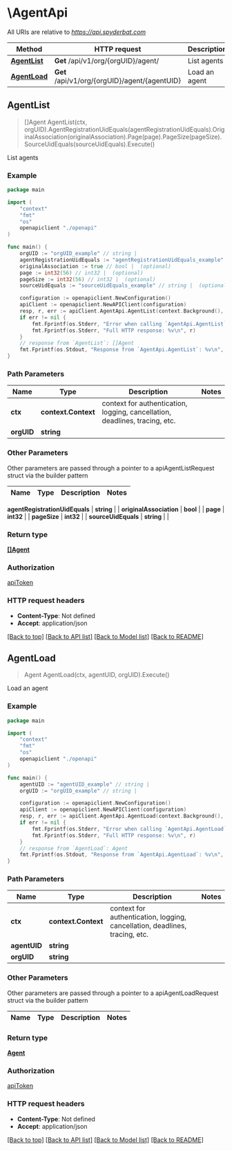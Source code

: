 # \AgentApi

All URIs are relative to *https://api.spyderbat.com*

Method | HTTP request | Description
------------- | ------------- | -------------
[**AgentList**](AgentApi.md#AgentList) | **Get** /api/v1/org/{orgUID}/agent/ | List agents
[**AgentLoad**](AgentApi.md#AgentLoad) | **Get** /api/v1/org/{orgUID}/agent/{agentUID} | Load an agent



## AgentList

> []Agent AgentList(ctx, orgUID).AgentRegistrationUidEquals(agentRegistrationUidEquals).OriginalAssociation(originalAssociation).Page(page).PageSize(pageSize).SourceUidEquals(sourceUidEquals).Execute()

List agents



### Example

```go
package main

import (
    "context"
    "fmt"
    "os"
    openapiclient "./openapi"
)

func main() {
    orgUID := "orgUID_example" // string | 
    agentRegistrationUidEquals := "agentRegistrationUidEquals_example" // string |  (optional)
    originalAssociation := true // bool |  (optional)
    page := int32(56) // int32 |  (optional)
    pageSize := int32(56) // int32 |  (optional)
    sourceUidEquals := "sourceUidEquals_example" // string |  (optional)

    configuration := openapiclient.NewConfiguration()
    apiClient := openapiclient.NewAPIClient(configuration)
    resp, r, err := apiClient.AgentApi.AgentList(context.Background(), orgUID).AgentRegistrationUidEquals(agentRegistrationUidEquals).OriginalAssociation(originalAssociation).Page(page).PageSize(pageSize).SourceUidEquals(sourceUidEquals).Execute()
    if err != nil {
        fmt.Fprintf(os.Stderr, "Error when calling `AgentApi.AgentList``: %v\n", err)
        fmt.Fprintf(os.Stderr, "Full HTTP response: %v\n", r)
    }
    // response from `AgentList`: []Agent
    fmt.Fprintf(os.Stdout, "Response from `AgentApi.AgentList`: %v\n", resp)
}
```

### Path Parameters


Name | Type | Description  | Notes
------------- | ------------- | ------------- | -------------
**ctx** | **context.Context** | context for authentication, logging, cancellation, deadlines, tracing, etc.
**orgUID** | **string** |  | 

### Other Parameters

Other parameters are passed through a pointer to a apiAgentListRequest struct via the builder pattern


Name | Type | Description  | Notes
------------- | ------------- | ------------- | -------------

 **agentRegistrationUidEquals** | **string** |  | 
 **originalAssociation** | **bool** |  | 
 **page** | **int32** |  | 
 **pageSize** | **int32** |  | 
 **sourceUidEquals** | **string** |  | 

### Return type

[**[]Agent**](Agent.md)

### Authorization

[apiToken](../README.md#apiToken)

### HTTP request headers

- **Content-Type**: Not defined
- **Accept**: application/json

[[Back to top]](#) [[Back to API list]](../README.md#documentation-for-api-endpoints)
[[Back to Model list]](../README.md#documentation-for-models)
[[Back to README]](../README.md)


## AgentLoad

> Agent AgentLoad(ctx, agentUID, orgUID).Execute()

Load an agent



### Example

```go
package main

import (
    "context"
    "fmt"
    "os"
    openapiclient "./openapi"
)

func main() {
    agentUID := "agentUID_example" // string | 
    orgUID := "orgUID_example" // string | 

    configuration := openapiclient.NewConfiguration()
    apiClient := openapiclient.NewAPIClient(configuration)
    resp, r, err := apiClient.AgentApi.AgentLoad(context.Background(), agentUID, orgUID).Execute()
    if err != nil {
        fmt.Fprintf(os.Stderr, "Error when calling `AgentApi.AgentLoad``: %v\n", err)
        fmt.Fprintf(os.Stderr, "Full HTTP response: %v\n", r)
    }
    // response from `AgentLoad`: Agent
    fmt.Fprintf(os.Stdout, "Response from `AgentApi.AgentLoad`: %v\n", resp)
}
```

### Path Parameters


Name | Type | Description  | Notes
------------- | ------------- | ------------- | -------------
**ctx** | **context.Context** | context for authentication, logging, cancellation, deadlines, tracing, etc.
**agentUID** | **string** |  | 
**orgUID** | **string** |  | 

### Other Parameters

Other parameters are passed through a pointer to a apiAgentLoadRequest struct via the builder pattern


Name | Type | Description  | Notes
------------- | ------------- | ------------- | -------------



### Return type

[**Agent**](Agent.md)

### Authorization

[apiToken](../README.md#apiToken)

### HTTP request headers

- **Content-Type**: Not defined
- **Accept**: application/json

[[Back to top]](#) [[Back to API list]](../README.md#documentation-for-api-endpoints)
[[Back to Model list]](../README.md#documentation-for-models)
[[Back to README]](../README.md)

